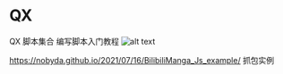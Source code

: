 # QX
QX 脚本集合
编写脚本入门教程
![alt text](screencapture-levifree-tech-2023-12-22-JavaScript-2024-10-01-14_01_50.png)

https://nobyda.github.io/2021/07/16/BilibiliManga_Js_example/ 抓包实例

